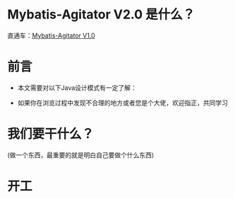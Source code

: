 # Mybatis-Agitator V2.0  是什么？
直通车：[Mybatis-Agitator V1.0](https://github.com/Code-Agitator/Mybatis-Agitator)
# 前言

* 本文需要对以下Java设计模式有一定了解：
   
* 如果你在浏览过程中发现不合理的地方或者您是个大佬，欢迎指正，共同学习

# 我们要干什么？

(做一个东西，最重要的就是明白自己要做个什么东西)


# 开工




